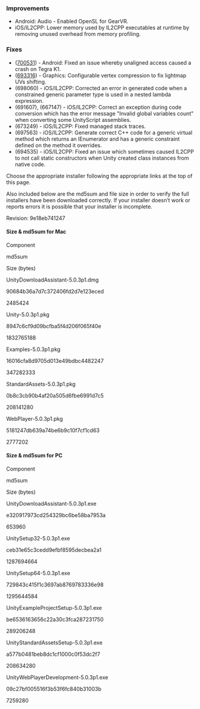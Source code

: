 ### Improvements

*   Android: Audio - Enabled OpenSL for GearVR.
*   iOS/IL2CPP: Lower memory used by IL2CPP executables at runtime by removing unused overhead from memory profiling.

### Fixes

*   ([700531](http://issuetracker.unity3d.com/issues/android-xiaomi-devices-crash-when-using-more-than-one-sprite-on-unity-5)) - Android: Fixed an issue whereby unaligned access caused a crash on Tegra K1.
*   ([693316](http://issuetracker.unity3d.com/issues/static-batching-and-assetbundle-export-shift-lightmap-uvs)) - Graphics: Configurable vertex compression to fix lightmap UVs shifting.
*   (698060) - iOS/IL2CPP: Corrected an error in generated code when a constrained generic parameter type is used in a nested lambda expression.
*   (691607), (667147) - iOS/IL2CPP: Correct an exception during code conversion which has the error message "Invalid global variables count" when converting some UnityScript assemblies.
*   (673249) - iOS/IL2CPP: Fixed managed stack traces.
*   (697563) - iOS/IL2CPP: Generate correct C++ code for a generic virtual method which returns an IEnumerator and has a generic constraint defined on the method it overrides.
*   (694535) - iOS/IL2CPP: Fixed an issue which sometimes caused IL2CPP to not call static constructors when Unity created class instances from native code.

Choose the appropriate installer following the appropriate links at the top of this page.

Also included below are the md5sum and file size in order to verify the full installers have been downloaded correctly. If your installer doesn’t work or reports errors it is possible that your installer is incomplete.

Revision: 9e18eb741247

#### Size & md5sum for Mac

Component

md5sum

Size (bytes)

UnityDownloadAssistant-5.0.3p1.dmg

90684b36a7d7c372406fd2d7e123eced

2485424

Unity-5.0.3p1.pkg

8947c6cf9d09bcfba5f4d206f065f40e

1832765188

Examples-5.0.3p1.pkg

16016cfa8d9705d013e49bdbc4482247

347282333

StandardAssets-5.0.3p1.pkg

0b8c3cb90b4af20a505d6fbe6991d7c5

208141280

WebPlayer-5.0.3p1.pkg

5181247db639a74be6b9c10f7cf1cd63

2777202

#### Size & md5sum for PC

Component

md5sum

Size (bytes)

UnityDownloadAssistant-5.0.3p1.exe

e320917973cd254329bc6be58ba7953a

653960

UnitySetup32-5.0.3p1.exe

ceb31e65c3cedd9efbf8595decbea2a1

1287694664

UnitySetup64-5.0.3p1.exe

729843c415f1c3697ab8769783336e98

1295644584

UnityExampleProjectSetup-5.0.3p1.exe

be6536163656c22a30c3fca287231750

289206248

UnityStandardAssetsSetup-5.0.3p1.exe

a577b0481beb8dc1cf1000c0f53dc2f7

208634280

UnityWebPlayerDevelopment-5.0.3p1.exe

09c27bf005516f3b53f6fc840b31003b

7259280